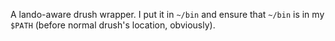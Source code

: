 A lando-aware drush wrapper.  I put it in `~/bin` and ensure that `~/bin` is in my `$PATH` (before normal drush's location, obviously).
